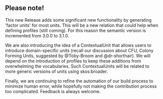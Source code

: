 ## Please note!

This new Release adds some significant new functionality by generating 'factor units' for most units. This will be a new relation that could help when defining profiles (still coming). For this reason the semantic version is incremented from 3.0.0 to 3.1.0.

We are also introducing the idea of a ContextualUnit that allows users to introduce domain-specific units (recall our discussion about CFU, Colony Forming Units, suggested by @Toby-Broom and @dr-shorthair). We will depend on the introduction of profiles to keep these additions from overwhelming the vocabularies. Such ContextualUnits will be related to more generic versions of units using skos:broader.

Finally, we are continuing to refine the automation of our build process to minimize human error, while hopefully not making the contribution process too complicated. Feedback is always welcome.

